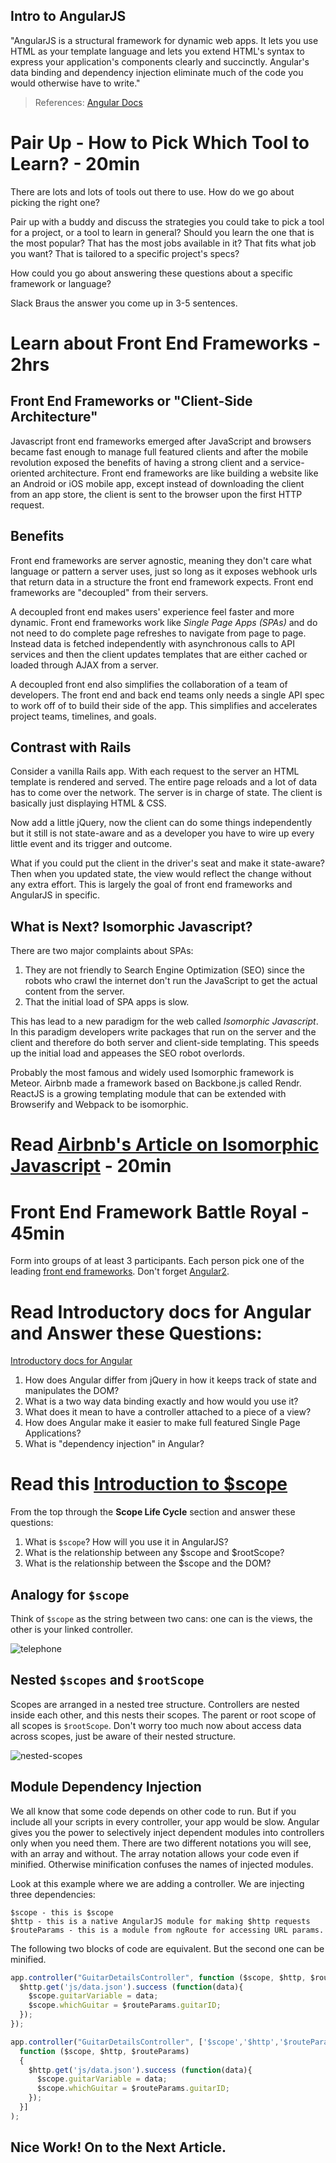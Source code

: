 ## Intro to AngularJS

"AngularJS is a structural framework for dynamic web apps. It lets you use HTML as your template language and lets you extend HTML's syntax to express your application's components clearly and succinctly. Angular's data binding and dependency injection eliminate much of the code you would otherwise have to write."
> References: [Angular Docs](https://docs.angularjs.org/guide/introduction)

# Pair Up - How to Pick Which Tool to Learn? - 20min

There are lots and lots of tools out there to use. How do we go about picking the right one?

Pair up with a buddy and discuss the strategies you could take to pick a tool for a project, or a tool to learn in general? Should you learn the one that is the most popular? That has the most jobs available in it? That fits what job you want? That is tailored to a specific project's specs?

How could you go about answering these questions about a specific framework or language?

Slack Braus the answer you come up in 3-5 sentences.

<!-- ```[solution]
  * [Compare their Github Stats](https://infogr.am/githuborg-8375525)
  * [Compare their Module Count](http://www.modulecounts.com/)
  * Compare how many job postings there are on Hacker News Jobs and on Linkedin.
  * ...
``` -->

# Learn about Front End Frameworks - 2hrs

## Front End Frameworks or "Client-Side Architecture"

Javascript front end frameworks emerged after JavaScript and browsers became fast enough to manage full featured clients and after the mobile revolution exposed the benefits of having a strong client and a service-oriented architecture. Front end frameworks are like building a website like an Android or iOS mobile app, except instead of downloading the client from an app store, the client is sent to the browser upon the first HTTP request.

## Benefits

Front end frameworks are server agnostic, meaning they don't care what language or pattern a server uses, just so long as it exposes webhook urls that return data in a structure the front end framework expects. Front end frameworks are "decoupled" from their servers.

A decoupled front end makes users' experience feel faster and more dynamic. Front end frameworks work like *Single Page Apps (SPAs)* and do not need to do complete page refreshes to navigate from page to page. Instead data is fetched independently with asynchronous calls to API services and then the client updates templates that are either cached or loaded through AJAX from a server.

A decoupled front end also simplifies the collaboration of a team of developers. The front end and back end teams only needs a single API spec to work off of to build their side of the app. This simplifies and accelerates project teams, timelines, and goals.

## Contrast with Rails

Consider a vanilla Rails app. With each request to the server an HTML template is rendered and served. The entire page reloads and a lot of data has to come over the network. The server is in charge of state. The client is basically just displaying HTML & CSS.

Now add a little jQuery, now the client can do some things independently but it still is not state-aware and as a developer you have to wire up every little event and its trigger and outcome.

What if you could put the client in the driver's seat and make it state-aware? Then when you updated state, the view would reflect the change without any extra effort. This is largely the goal of front end frameworks and AngularJS in specific.

## What is Next? Isomorphic Javascript?

There are two major complaints about SPAs:

1. They are not friendly to Search Engine Optimization (SEO) since the robots who crawl the internet don't run the JavaScript to get the actual content from the server.
2. That the initial load of SPA apps is slow.

This has lead to a new paradigm for the web called *Isomorphic Javascript*. In this paradigm developers write packages that run on the server and the client and therefore do both server and client-side templating. This speeds up the initial load and appeases the SEO robot overlords.

Probably the most famous and widely used Isomorphic framework is Meteor. Airbnb made a framework based on Backbone.js called Rendr. ReactJS is a growing templating module that can be extended with Browserify and Webpack to be isomorphic.

# Read [Airbnb's Article on Isomorphic Javascript](http://nerds.airbnb.com/isomorphic-javascript-future-web-apps/) - 20min

# Front End Framework Battle Royal - 45min

Form into groups of at least 3 participants. Each person pick one of the leading [front end frameworks](https://github.com/showcases/front-end-javascript-frameworks). Don't forget [Angular2](http://angular.io/).

# Read Introductory docs for Angular and Answer these Questions:

[Introductory docs for Angular]( https://docs.angularjs.org/guide/introduction)

1. How does Angular differ from jQuery in how it keeps track of state and manipulates the DOM?
2. What is a two way data binding exactly and how would you use it?
3. What does it mean to have a controller attached to a piece of a view?
4. How does Angular make it easier to make full featured Single Page Applications?
5. What is "dependency injection" in Angular?

# Read this [Introduction to $scope](https://docs.angularjs.org/guide/scope)

From the top through the **Scope Life Cycle** section and answer these questions:

1. What is `$scope`? How will you use it in AngularJS?
2. What is the relationship between any $scope and $rootScope?
3. What is the relationship between the $scope and the DOM?

## Analogy for `$scope`

Think of `$scope` as the string between two cans: one can is the views, the other is your linked controller.

![telephone](../images/stringtelephone.jpg)

## Nested `$scopes` and `$rootScope`

Scopes are arranged in a nested tree structure. Controllers are nested inside each other, and this nests their scopes. The parent or root scope of all scopes is `$rootScope`. Don't worry too much now about access data across scopes, just be aware of their nested structure.

![nested-scopes](../images/nested-scopes.png)

## Module Dependency Injection

We all know that some code depends on other code to run. But if you include all your scripts in every controller, your app would be slow. Angular gives you the power to selectively inject dependent modules into controllers only when you need them. There are two different notations you will see, with an array and without. The array notation allows your code even if minified. Otherwise minification confuses the names of injected modules.

Look at this example where we are adding a controller. We are injecting three dependencies:

```
$scope - this is $scope
$http - this is a native AngularJS module for making $http requests
$routeParams - this is a module from ngRoute for accessing URL params.
```

The following two blocks of code are equivalent. But the second one can be minified.
```js
app.controller("GuitarDetailsController", function ($scope, $http, $routeParams) {
  $http.get('js/data.json').success (function(data){
    $scope.guitarVariable = data;
    $scope.whichGuitar = $routeParams.guitarID;
  });
});
```

```js
app.controller("GuitarDetailsController", ['$scope','$http','$routeParams',
  function ($scope, $http, $routeParams)
  {
    $http.get('js/data.json').success (function(data){
      $scope.guitarVariable = data;
      $scope.whichGuitar = $routeParams.guitarID;
    });
  }]
);
```

## Nice Work! On to the Next Article.
